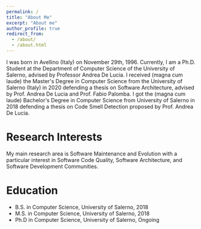 ```yaml
---
permalink: /
title: "About Me"
excerpt: "About me"
author_profile: true
redirect_from: 
  - /about/
  - /about.html
---
```


I was born in Avellino (Italy) on November 29th, 1996. Currently, I am a Ph.D. Student at the Department of Computer Science of the University of Salerno, advised by Professor Andrea De Lucia. I received (magna cum laude) the Master's Degree in Computer Science from the University of Salerno (Italy) in 2020 defending a thesis on Software Architecture, advised by Prof. Andrea De Lucia and Prof. Fabio Palomba. I got the (magna cum laude) Bachelor's Degree in Computer Science from University of Salerno in 2018 defending a thesis on Code Smell Detection proposed by Prof. Andrea De Lucia.

Research Interests
 ======
My main research area is Software Maintenance and Evolution with a particular interest in Software Code Quality, Software Architecture, and Software Development Communities.


Education
 ======
* B.S. in Computer Science, University of Salerno, 2018
* M.S. in Computer Science, University of Salerno, 2018
* Ph.D in Computer Science, University of Salerno, Ongoing
